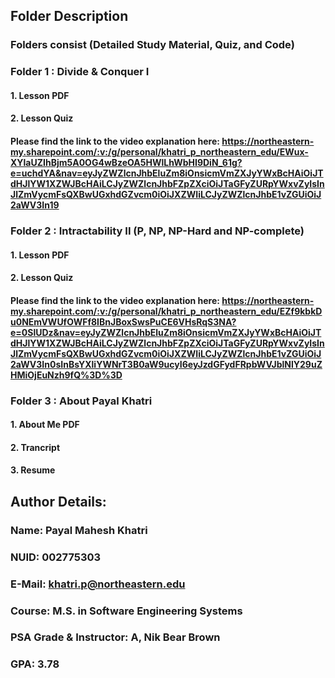 ## Folder Description

### Folders consist (Detailed Study Material, Quiz, and Code)

### Folder 1 : Divide & Conquer I 
#### 1. Lesson PDF
#### 2. Lesson Quiz
#### Please find the link to the video explanation here: https://northeastern-my.sharepoint.com/:v:/g/personal/khatri_p_northeastern_edu/EWux-XYlaUZIhBjm5A0OG4wBzeOA5HWlLhWbHI9DiN_61g?e=uchdYA&nav=eyJyZWZlcnJhbEluZm8iOnsicmVmZXJyYWxBcHAiOiJTdHJlYW1XZWJBcHAiLCJyZWZlcnJhbFZpZXciOiJTaGFyZURpYWxvZyIsInJlZmVycmFsQXBwUGxhdGZvcm0iOiJXZWIiLCJyZWZlcnJhbE1vZGUiOiJ2aWV3In19

### Folder 2 : Intractability II (P, NP, NP-Hard and NP-complete) 
#### 1. Lesson PDF
#### 2. Lesson Quiz
#### Please find the link to the video explanation here: https://northeastern-my.sharepoint.com/:v:/g/personal/khatri_p_northeastern_edu/EZf9kbkDu0NEmVWUfOWFf8IBnJBoxSwsPuCE6VHsRqS3NA?e=0SlUDz&nav=eyJyZWZlcnJhbEluZm8iOnsicmVmZXJyYWxBcHAiOiJTdHJlYW1XZWJBcHAiLCJyZWZlcnJhbFZpZXciOiJTaGFyZURpYWxvZyIsInJlZmVycmFsQXBwUGxhdGZvcm0iOiJXZWIiLCJyZWZlcnJhbE1vZGUiOiJ2aWV3In0sInBsYXliYWNrT3B0aW9ucyI6eyJzdGFydFRpbWVJblNlY29uZHMiOjEuNzh9fQ%3D%3D

### Folder 3 : About Payal Khatri
#### 1. About Me PDF 
#### 2. Trancript
#### 3. Resume




## Author Details:
### Name:	Payal Mahesh Khatri
### NUID:	002775303
### E-Mail:	khatri.p@northeastern.edu
### Course:	M.S. in Software Engineering Systems
### PSA Grade & Instructor:	A, Nik Bear Brown
### GPA:	3.78

